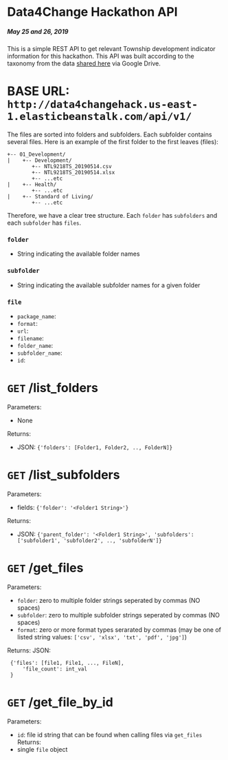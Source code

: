 # Data4Change Hackathon API
##### May 25 and 26, 2019

This is a simple REST API to get relevant Township development indicator information for this hackathon. This API was built according to the taxonomy from the data [shared here](https://drive.google.com/drive/folders/1eLy31lg2H_0LRys4_I94bGGl75EKPtbC?fbclid=IwAR0Cgr2D6bvejfWGNHxnzLw2cKeRi6Zxn8p6rAuKdFpX169TFKHYhJ4HQgM) via Google Drive.

# BASE URL: `http://data4changehack.us-east-1.elasticbeanstalk.com/api/v1/`

The files are sorted into folders and subfolders. Each subfolder contains several files. Here is an example of the first folder to the first leaves (files):
```
+-- 01_Development/
|    +-- Development/
        +-- NTL9218TS_20190514.csv
        +-- NTL9218TS_20190514.xlsx
        +-- ...etc
|    +-- Health/
        +-- ...etc
|    +-- Standard of Living/
        +-- ...etc        
```

Therefore, we have a clear tree structure. Each `folder` has `subfolders` and each `subfolder` has `files`.

### `folder`
- String indicating the available folder names

### `subfolder`
- String indicating the available subfolder names for a given folder 

### `file`
- `package_name`: 
- `format`: 
- `url`:
- `filename`: 
- `folder_name`:
- `subfolder_name`:
- `id`:

# `GET`  /list_folders
Parameters:
 - None

Returns: 
 - JSON: ```{'folders': [Folder1, Folder2, .., FolderN]}```

# `GET` /list_subfolders
Parameters:
 - fields: `{'folder': '<Folder1 String>'}`

Returns: 
 - JSON: ```{'parent_folder': '<Folder1 String>', 'subfolders':['subfolder1', 'subfolder2', .., 'subfolderN']}```

# `GET` /get_files
Parameters:
 - `folder`: zero to multiple folder strings seperated by commas (NO spaces)
 - `subfolder`: zero to multiple subfolder strings seperated by commas (NO spaces)
 - `format`: zero or more format types serarated by commas (may be one of listed string values: `['csv', 'xlsx', 'txt', 'pdf', 'jpg']`)

Returns: 
JSON: 
```
 {'files': [file1, File1, ..., FileN],
     'file_count': int_val
 }
 ```
 
 # `GET` /get_file_by_id
 Parameters:
 - `id`: file id string that can be found when calling files via `get_files`
 Returns:
- single `file` object
